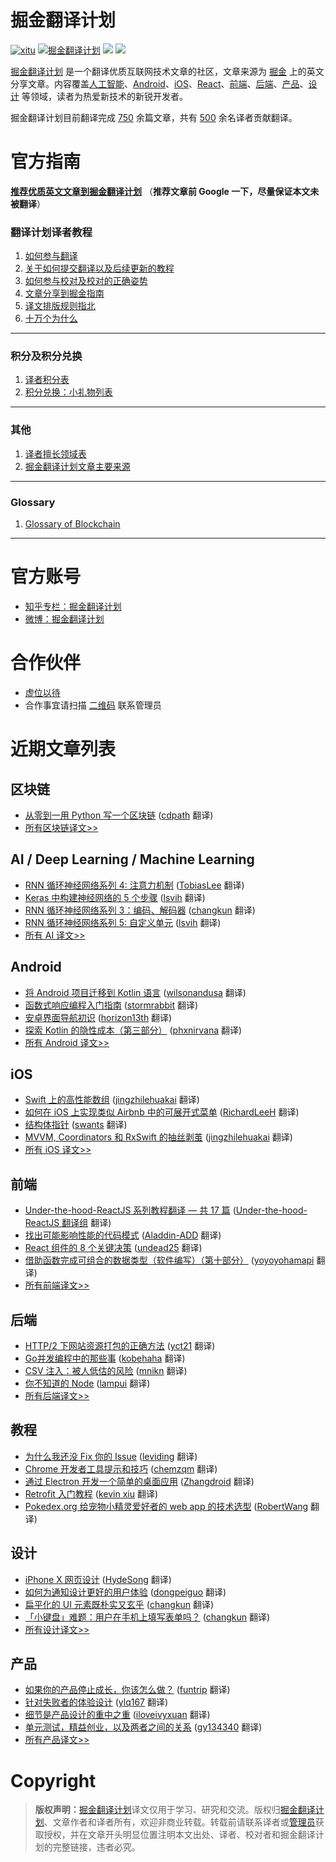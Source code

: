 # 掘金翻译计划

[![xitu](https://camo.githubusercontent.com/c9c9db0a39b56738a62332f0791d58b1522fdf82/68747470733a2f2f7261776769742e636f6d2f616c65656e34322f6261646765732f6d61737465722f7372632f786974752e737667)](https://github.com/xitu/gold-miner)
[![掘金翻译计划](https://rawgit.com/aleen42/badges/master/src/juejin_translation.svg)](https://github.com/xitu/gold-miner/)
[![](https://img.shields.io/badge/weibo-%E6%8E%98%E9%87%91%E7%BF%BB%E8%AF%91%E8%AE%A1%E5%88%92-brightgreen.svg)](http://weibo.com/juejinfanyi)
[![](https://img.shields.io/badge/%E7%9F%A5%E4%B9%8E%E4%B8%93%E6%A0%8F-%E6%8E%98%E9%87%91%E7%BF%BB%E8%AF%91%E8%AE%A1%E5%88%92-blue.svg)](https://zhuanlan.zhihu.com/juejinfanyi)

[掘金翻译计划](https://juejin.im/tag/%E6%8E%98%E9%87%91%E7%BF%BB%E8%AF%91%E8%AE%A1%E5%88%92) 是一个翻译优质互联网技术文章的社区，文章来源为 [掘金](https://juejin.im) 上的英文分享文章。内容覆盖[人工智能](#ai--deep-learning--machine-learning)、[Android](#android)、[iOS](#ios)、[React](#react)、[前端](#前端)、[后端](#后端)、[产品](#产品)、[设计](#设计) 等领域，读者为热爱新技术的新锐开发者。

掘金翻译计划目前翻译完成 [750](#近期文章列表) 余篇文章，共有 [500](https://github.com/xitu/gold-miner/wiki/%E8%AF%91%E8%80%85%E7%A7%AF%E5%88%86%E8%A1%A8) 余名译者贡献翻译。

# 官方指南

[**推荐优质英文文章到掘金翻译计划**](https://github.com/xitu/gold-miner/issues/new?title=推荐优秀英文文章&body=-%20原文链接：%0A-%20简要介绍：介绍一下好不好啦，毕竟小编也看不太懂哎_(:з」∠)_) （**推荐文章前 Google 一下，尽量保证本文未被翻译**）

### 翻译计划译者教程

1. [如何参与翻译](https://github.com/xitu/gold-miner/wiki/%E5%A6%82%E4%BD%95%E5%8F%82%E4%B8%8E%E7%BF%BB%E8%AF%91)
2. [关于如何提交翻译以及后续更新的教程](https://github.com/xitu/gold-miner/wiki/%E5%85%B3%E4%BA%8E%E5%A6%82%E4%BD%95%E6%8F%90%E4%BA%A4%E7%BF%BB%E8%AF%91%E4%BB%A5%E5%8F%8A%E5%90%8E%E7%BB%AD%E6%9B%B4%E6%96%B0%E7%9A%84%E6%95%99%E7%A8%8B)
3. [如何参与校对及校对的正确姿势](https://github.com/xitu/gold-miner/wiki/%E5%8F%82%E4%B8%8E%E6%A0%A1%E5%AF%B9%E7%9A%84%E6%AD%A3%E7%A1%AE%E5%A7%BF%E5%8A%BF)
4. [文章分享到掘金指南](https://github.com/xitu/gold-miner/wiki/%E5%88%86%E4%BA%AB%E5%88%B0%E6%8E%98%E9%87%91%E6%8C%87%E5%8D%97)
5. [译文排版规则指北](https://github.com/xitu/gold-miner/wiki/%E8%AF%91%E6%96%87%E6%8E%92%E7%89%88%E8%A7%84%E5%88%99%E6%8C%87%E5%8C%97)
6. [十万个为什么](https://github.com/xitu/gold-miner/wiki/%E5%8D%81%E4%B8%87%E4%B8%AA%E4%B8%BA%E4%BB%80%E4%B9%88)

---

### 积分及积分兑换

1. [译者积分表](https://github.com/xitu/gold-miner/blob/master/integrals.md)
2. [积分兑换：小礼物列表](https://github.com/xitu/gold-miner/wiki/%E7%A7%AF%E5%88%86%E5%85%91%E6%8D%A2)

---

### 其他

1. [译者擅长领域表](https://github.com/xitu/gold-miner/wiki/%E8%AF%91%E8%80%85%E6%93%85%E9%95%BF%E9%A2%86%E5%9F%9F%E8%A1%A8)
2. [掘金翻译计划文章主要来源](https://github.com/xitu/gold-miner/wiki/%E6%8E%98%E9%87%91%E7%BF%BB%E8%AF%91%E8%AE%A1%E5%88%92%E6%96%87%E7%AB%A0%E4%B8%BB%E8%A6%81%E6%9D%A5%E6%BA%90)

---

### Glossary

1. [Glossary of Blockchain](https://github.com/xitu/gold-miner/wiki/Glossary-of-Blockchain)

---

# 官方账号

- [知乎专栏：掘金翻译计划](https://zhuanlan.zhihu.com/juejinfanyi)
- [微博：掘金翻译计划](http://www.weibo.com/juejinfanyi)

# 合作伙伴

- [虚位以待]()
- 合作事宜请扫描 [二维码](http://oiiyyn1t0.bkt.clouddn.com/wechat-517010193.jpg) 联系管理员

# 近期文章列表

## 区块链

* [从零到一用 Python 写一个区块链](https://juejin.im/entry/59faa0ed51882576ea3507de/detail?utm_source=gold-miner&utm_medium=readme&utm_campaign=github) ([cdpath](https://github.com/cdpath) 翻译)
* [所有区块链译文>>](https://github.com/xitu/gold-miner/blob/master/blockchain.md)

## AI / Deep Learning / Machine Learning

* [RNN 循环神经网络系列 4: 注意力机制](https://juejin.im/post/59f72f61f265da432002871c?utm_source=gold-miner&utm_medium=readme&utm_campaign=github) ([TobiasLee](https://github.com/TobiasLee) 翻译)
* [Keras 中构建神经网络的 5 个步骤](https://juejin.im/post/59e43b5b6fb9a0452a3b5f4f?utm_source=gold-miner&utm_medium=readme&utm_campaign=github) ([lsvih](https://github.com/lsvih) 翻译)
* [RNN 循环神经网络系列 3：编码、解码器](https://juejin.im/post/59fc1616f265da432b4a2d44?utm_source=gold-miner&utm_medium=readme&utm_campaign=github) ([changkun](https://github.com/changkun) 翻译)
* [RNN 循环神经网络系列 5: 自定义单元](https://juejin.im/post/59fbd28b6fb9a045204b91f2?utm_source=gold-miner&utm_medium=readme&utm_campaign=github) ([lsvih](https://github.com/lsvih) 翻译)
* [所有 AI 译文>>](https://github.com/xitu/gold-miner/blob/master/AI.md)

## Android

* [将 Android 项目迁移到 Kotlin 语言](https://juejin.im/post/599b8cd9f265da24874d0226?utm_source=gold-miner&utm_medium=readme&utm_campaign=github) ([wilsonandusa](https://github.com/wilsonandusa) 翻译)
* [函数式响应编程入门指南](https://juejin.im/post/5996faa46fb9a024747edce4?utm_source=gold-miner&utm_medium=readme&utm_campaign=github) ([stormrabbit](https://github.com/stormrabbit) 翻译)
* [安卓界面导航初识](https://juejin.im/post/5992f8c1518825242238b77b?utm_source=gold-miner&utm_medium=readme&utm_campaign=github) ([horizon13th](https://github.com/horizon13th) 翻译)
* [探索 Kotlin 的隐性成本（第三部分）](https://juejin.im/post/597eb2e26fb9a03c4844e2e1?utm_source=gold-miner&utm_medium=readme&utm_campaign=github) ([phxnirvana](https://github.com/phxnirvana) 翻译)
* [所有 Android 译文>>](https://github.com/xitu/gold-miner/blob/master/android.md)

## iOS

* [Swift 上的高性能数组](https://juejin.im/post/59e84129f265da43128005ed?utm_source=gold-miner&utm_medium=readme&utm_campaign=github) ([jingzhilehuakai](https://github.com/jingzhilehuakai) 翻译)
* [如何在 iOS 上实现类似 Airbnb 中的可展开式菜单](https://juejin.im/post/59acdf2b6fb9a024763806cf?utm_source=gold-miner&utm_medium=readme&utm_campaign=github) ([RichardLeeH](https://github.com/RichardLeeH) 翻译)
* [结构体指针](https://juejin.im/post/59a60cc1f265da249a201ae9?utm_source=gold-miner&utm_medium=readme&utm_campaign=github) ([swants](https://github.com/swants) 翻译)
* [MVVM, Coordinators 和 RxSwift 的抽丝剥茧](https://juejin.im/post/59acf7dcf265da24722fe6a1?utm_source=gold-miner&utm_medium=readme&utm_campaign=github) ([jingzhilehuakai](https://github.com/jingzhilehuakai) 翻译)
* [所有 iOS 译文>>](https://github.com/xitu/gold-miner/blob/master/ios.md)

## 前端

* [Under-the-hood-ReactJS 系列教程翻译 — 共 17 篇](https://github.com/xitu/Under-the-hood-ReactJS/?utm_source=gold-miner&utm_medium=readme&utm_campaign=github) ([Under-the-hood-ReactJS 翻译组](https://github.com/xitu/Under-the-hood-ReactJS/) 翻译)
* [找出可能影响性能的代码模式](https://juejin.im/post/59f95af951882574d1723e70?utm_source=gold-miner&utm_medium=readme&utm_campaign=github) ([Aladdin-ADD](https://github.com/Aladdin-ADD) 翻译)
* [React 组件的 8 个关键决策](https://juejin.im/post/59f7e2c5f265da4318760a5f?utm_source=gold-miner&utm_medium=readme&utm_campaign=github) ([undead25](https://github.com/undead25) 翻译)
* [借助函数完成可组合的数据类型（软件编写）（第十部分）](https://juejin.im/post/59e3f3786fb9a0450166ff7b?utm_source=gold-miner&utm_medium=readme&utm_campaign=github) ([yoyoyohamapi](https://github.com/yoyoyohamapi) 翻译)
* [所有前端译文>>](https://github.com/xitu/gold-miner/blob/master/front-end.md)

## 后端

* [HTTP/2 下网站资源打包的正确方法](https://juejin.im/post/59f74d20f265da431523326b?utm_source=gold-miner&utm_medium=readme&utm_campaign=github) ([yct21](https://github.com/yct21) 翻译)
* [Go并发编程中的那些事](https://juejin.im/post/59ecb058f265da43346f10e5?utm_source=gold-miner&utm_medium=readme&utm_campaign=github) ([kobehaha](https://github.com/kobehaha) 翻译)
* [CSV 注入：被人低估的风险](https://juejin.im/post/59eca3fef265da430b7a63c8?utm_source=gold-miner&utm_medium=readme&utm_campaign=github) ([mnikn](https://github.com/mnikn) 翻译)
* [你不知道的 Node](https://juejin.im/post/59cf06caf265da0665640008?utm_source=gold-miner&utm_medium=readme&utm_campaign=github) ([lampui](https://github.com/lampui) 翻译)
* [所有后端译文>>](https://github.com/xitu/gold-miner/blob/master/backend.md)

## 教程

* [为什么我还没 Fix 你的 Issue](https://juejin.im/post/59950fd9f265da248535b46d?utm_source=gold-miner&utm_medium=readme&utm_campaign=github) ([leviding](https://github.com/leviding) 翻译)
* [Chrome 开发者工具提示和技巧](http://gold.xitu.io/entry/56d56f4dc4c971005193ecec?utm_source=gold-miner&utm_medium=readme&utm_campaign=github) ([chemzqm](https://github.com/chemzqm) 翻译)
* [通过 Electron 开发一个简单的桌面应用](http://gold.xitu.io/entry/56aae5e4a633bd0257ae4ab8?utm_source=gold-miner&utm_medium=readme&utm_campaign=github) ([Zhangdroid](https://github.com/Zhangdroid) 翻译)
* [Retrofit 入门教程](http://gold.xitu.io/entry/56cc4085128fe100580dd0ca?utm_source=gold-miner&utm_medium=readme&utm_campaign=github) ([kevin xiu](https://github.com/xiuweikang) 翻译)
* [Pokedex.org 给宠物小精灵爱好者的 web app 的技术选型](http://gold.xitu.io/entry/56cebb8edf0eea79dc7c1ff0?utm_source=gold-miner&utm_medium=readme&utm_campaign=github) ([RobertWang](https://github.com/RobertWang) 翻译)


## 设计

* [iPhone X 网页设计](https://juejin.im/post/59e445816fb9a0450670ab82?utm_source=gold-miner&utm_medium=readme&utm_campaign=github) ([HydeSong](https://github.com/HydeSong) 翻译)
* [如何为通知设计更好的用户体验](https://juejin.im/post/59f9b14f518825295f5d411f?utm_source=gold-miner&utm_medium=readme&utm_campaign=github) ([dongpeiguo](https://github.com/dongpeiguo) 翻译)
* [扁平化的 UI 元素既朴实又玄乎](https://juejin.im/post/59c0d3305188256bce40e884?utm_source=gold-miner&utm_medium=readme&utm_campaign=github) ([changkun](https://github.com/changkun) 翻译)
* [「小键盘」难题：用户在手机上填写表单吗？](https://juejin.im/post/59c0e3835188256bcf2e1d22?utm_source=gold-miner&utm_medium=readme&utm_campaign=github) ([changkun](https://github.com/changkun) 翻译)
* [所有设计译文>>](https://github.com/xitu/gold-miner/blob/master/design.md)


## 产品

* [如果你的产品停止成长，你该怎么做？](https://juejin.im/post/5985935c518825261a2d222f?utm_source=gold-miner&utm_medium=readme&utm_campaign=github) ([funtrip](https://github.com/funtrip) 翻译)
* [针对失败者的体验设计](https://juejin.im/post/59013f6eda2f60005de40516/?utm_source=gold-miner&utm_medium=readme&utm_campaign=github) ([ylq167](https://github.com/ylq167) 翻译)
* [细节是产品设计的重中之重](https://juejin.im/post/58ed96aaa22b9d00634732e9/?utm_source=gold-miner&utm_medium=readme&utm_campaign=github) ([iloveivyxuan](https://github.com/iloveivyxuan) 翻译)
* [单元测试，精益创业，以及两者之间的关系](https://juejin.im/post/58d90a3b44d90400694505c4/?utm_source=gold-miner&utm_medium=readme&utm_campaign=github) ([gy134340](http://gy134340.com/) 翻译)
* [所有产品译文>>](https://github.com/xitu/gold-miner/blob/master/product.md)


# Copyright

> **版权声明：**[掘金翻译计划](https://github.com/xitu/gold-miner)译文仅用于学习、研究和交流。版权归[掘金翻译计划](https://github.com/xitu/gold-miner/)、文章作者和译者所有，欢迎非商业转载。转载前请联系译者或[管理员](http://oiiyyn1t0.bkt.clouddn.com/wechat-517010193.jpg)获取授权，并在文章开头明显位置注明本文出处、译者、校对者和掘金翻译计划的完整链接，违者必究。
